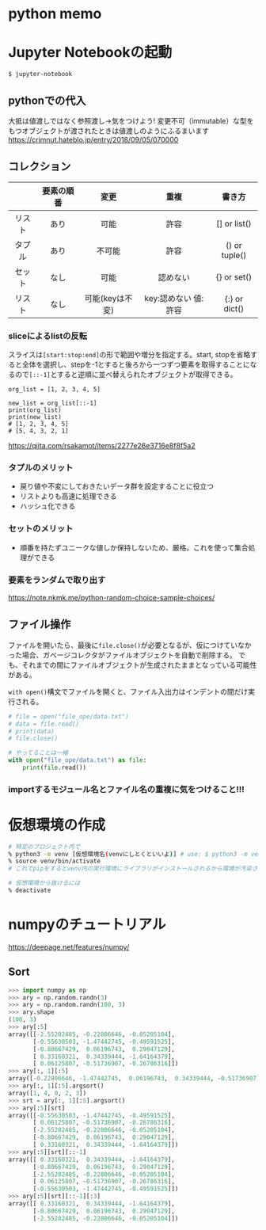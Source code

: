 # python memo

# Jupyter Notebookの起動
`$ jupyter-notebook`

## pythonでの代入
大抵は値渡しではなく参照渡し→気をつけよう!
変更不可（immutable）な型をもつオブジェクトが渡されたときは値渡しのようにふるまいます
https://crimnut.hateblo.jp/entry/2018/09/05/070000

## コレクション

||要素の順番|変更|重複|書き方|
|:-:|:-:|:-:|:-:|:-:|
|リスト|あり|可能|許容|[] or list()|
|タプル|あり|不可能|許容|() or tuple()|
|セット|なし|可能|認めない|{} or set()|
|リスト|なし|可能(keyは不変)|key:認めない 値:許容|{:} or dict()|

### sliceによるlistの反転

スライスは`[start:stop:end]`の形で範囲や増分を指定する。start, stopを省略すると全体を選択し、stepを-1とすると後ろから一つずつ要素を取得することになるので`[::-1]`とすると逆順に並べ替えられたオブジェクトが取得できる。

```
org_list = [1, 2, 3, 4, 5]

new_list = org_list[::-1]
print(org_list)
print(new_list)
# [1, 2, 3, 4, 5]
# [5, 4, 3, 2, 1]
```

https://qiita.com/rsakamot/items/2277e26e3716e8f8f5a2

### タプルのメリット
- 戻り値や不変にしておきたいデータ群を設定することに役立つ
- リストよりも高速に処理できる
- ハッシュ化できる

### セットのメリット
- 順番を持たずユニークな値しか保持しないため、厳格。これを使って集合処理ができる

### 要素をランダムで取り出す
https://note.nkmk.me/python-random-choice-sample-choices/

## ファイル操作
ファイルを開いたら、最後に`file.close()`が必要となるが、仮につけていなかった場合、ガベージコレクタがファイルオブジェクトを自動で削除する。
でも、それまでの間にファイルオブジェクトが生成されたままとなっている可能性がある。

`with open()`構文でファイルを開くと、ファイル入出力はインデントの間だけ実行される。

```sample.py
# file = open("file_ope/data.txt")
# data = file.read()
# print(data)
# file.close()

# やってることは一緒
with open("file_ope/data.txt") as file:
    print(file.read())
```

### importするモジュール名とファイル名の重複に気をつけること!!!

# 仮想環境の作成

```bash
# 特定のプロジェクト内で
% python3 -m venv [仮想環境名(venvにしとくといいよ)] # use: $ python3 -m venv venv
% source venv/bin/activate
# これでpipをするとvenv内の実行環境にライブラリがインストールされるから環境が汚染されない!

# 仮想環境から抜けるには
% deactivate
```

# numpyのチュートリアル
https://deepage.net/features/numpy/



## Sort

```py
>>> import numpy as np
>>> ary = np.random.randn(3)
>>> ary = np.random.randn(100, 3)
>>> ary.shape
(100, 3)
>>> ary[:5]
array([[-2.55202485, -0.22806646, -0.05205104],
       [-0.55630503, -1.47442745, -0.49591525],
       [-0.80667429,  0.06196743,  0.29047129],
       [ 0.33160321,  0.34339444, -1.64164379],
       [ 0.06125807, -0.51736907, -0.26786316]])
>>> ary[:, 1][:5]
array([-0.22806646, -1.47442745,  0.06196743,  0.34339444, -0.51736907])
>>> ary[:, 1][:5].argsort()
array([1, 4, 0, 2, 3])
>>> srt = ary[:, 1][:5].argsort()
>>> ary[:5][srt]
array([[-0.55630503, -1.47442745, -0.49591525],
       [ 0.06125807, -0.51736907, -0.26786316],
       [-2.55202485, -0.22806646, -0.05205104],
       [-0.80667429,  0.06196743,  0.29047129],
       [ 0.33160321,  0.34339444, -1.64164379]])
>>> ary[:5][srt][::-1]
array([[ 0.33160321,  0.34339444, -1.64164379],
       [-0.80667429,  0.06196743,  0.29047129],
       [-2.55202485, -0.22806646, -0.05205104],
       [ 0.06125807, -0.51736907, -0.26786316],
       [-0.55630503, -1.47442745, -0.49591525]])
>>> ary[:5][srt][::-1][:3]
array([[ 0.33160321,  0.34339444, -1.64164379],
       [-0.80667429,  0.06196743,  0.29047129],
       [-2.55202485, -0.22806646, -0.05205104]])
```